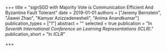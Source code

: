 +++
title = "signSGD with Majority Vote is Communication Efficient And Byzantine Fault Tolerant"
date = 2019-01-01
authors = ["Jeremy Bernstein", "Jiawei Zhao", "Kamyar Azizzadenesheli", "Anima Anandkumar"]
publication_types = ["1"]
abstract = ""
selected = true
publication = "In *Seventh International Conference on Learning Representations (ICLR)*."
publication_short = "In *ICLR*"

+++

